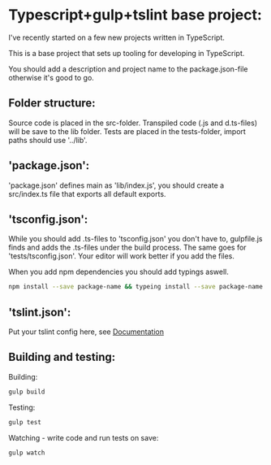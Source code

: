 # Typescript+gulp+tslint base project:

I've recently started on a few new projects written in TypeScript.

This is a base project that sets up tooling for developing in TypeScript.

You should add a description and project name to the package.json-file otherwise
it's good to go.

## Folder structure:
Source code is placed in the src-folder.
Transpiled code (.js and d.ts-files) will be save to the lib folder.
Tests are placed in the tests-folder, import paths should use '../lib'.

## 'package.json':
'package.json' defines main as 'lib/index.js', you should create a src/index.ts file
that exports all default exports.

## 'tsconfig.json':
While you should add .ts-files to 'tsconfig.json' you don't have to, gulpfile.js
finds and adds the .ts-files under the build process. The same goes for
'tests/tsconfig.json'. Your editor will work better if you add the files.

When you add npm dependencies you should add typings aswell.
```bash
npm install --save package-name && typeing install --save package-name
```

## 'tslint.json':
Put your tslint config here, see [Documentation](http://palantir.github.io/tslint/usage/tslint-json/)

## Building and testing:

Building:
```bash
gulp build
```

Testing:
```bash
gulp test
```

Watching - write code and run tests on save:
```bash
gulp watch
```